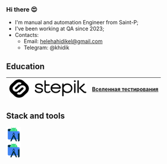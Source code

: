 ### Hi there 😍

* I'm manual and automation Engineer from Saint-P;
* I've been working at QA since 2023;
* Contacts:
  * Email: helehahidikel@gmail.com
  * Telegram: @khidik

## Education
![Степик](https://github.com/Khidikel/Khidikel/blob/main/stepik.png) | [Вселенная тестирования](https://drive.google.com/file/d/1uVK6zNp3XazTGR7Bg8P64yo-4rfIoYQ2/view?usp=sharing)
:------------------------------| :---------------------------:
## Stack and tools

<div>
  <img src="https://github.com/devicons/devicon/blob/master/icons/androidstudio/androidstudio-original.svg" title="androidstudio" alt="androidstudio" width="40" height="40"/>&nbsp;
</div> <div>
  <img src="https://github.com/devicons/devicon/blob/master/icons/androidstudio/androidstudio-original.svg" title="androidstudio" alt="androidstudio" width="40" height="40"/>&nbsp;
</div>
 
